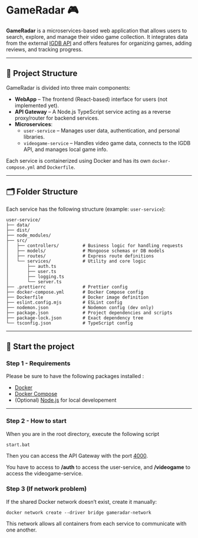 # GameRadar 🎮

**GameRadar** is a microservices-based web application that allows users to search, explore, and manage their video game collection. It integrates data from the external [IGDB API](https://api-docs.igdb.com/) and offers features for organizing games, adding reviews, and tracking progress.

---

## 🧱 Project Structure

GameRadar is divided into three main components:

- **WebApp** – The frontend (React-based) interface for users (not implemented yet).
- **API Gateway** – A Node.js TypeScript service acting as a reverse proxy/router for backend services.
- **Microservices**:
  - `user-service` – Manages user data, authentication, and personal libraries.
  - `videogame-service` – Handles video game data, connects to the IGDB API, and manages local game info.

Each service is containerized using Docker and has its own `docker-compose.yml` and `Dockerfile`.

---

## 🗂 Folder Structure

Each service has the following structure (example: `user-service`):

```
user-service/
├── data/
├── dist/
├── node_modules/
├── src/
│   ├── controllers/         # Business logic for handling requests
│   ├── models/              # Mongoose schemas or DB models
│   ├── routes/              # Express route definitions
│   └── services/            # Utility and core logic
│       ├── auth.ts
│       ├── user.ts
│       ├── logging.ts
│       └── server.ts
├── .prettierrc              # Prettier config
├── docker-compose.yml       # Docker Compose config
├── Dockerfile               # Docker image definition
├── eslint.config.mjs        # ESLint config
├── nodemon.json             # Nodemon config (dev only)
├── package.json             # Project dependencies and scripts
├── package-lock.json        # Exact dependency tree
└── tsconfig.json            # TypeScript config
```

---

## 🚀 Start the project

### Step 1 - Requirements

Please be sure to have the following packages installed :

- [Docker](https://www.docker.com/)
- [Docker Compose](https://docs.docker.com/compose/)
- (Optional) [Node.js](https://nodejs.org/) for local developement

---

### Step 2 - How to start

When you are in the root directory, execute the following script


```bash
start.bat
```

Then you can access the API Gateway with the port [4000](http//localhost:4000).

You have to access to **/auth** to access the user-service, and **/videogame** to access the videogame-service.

### Step 3 (If network problem)

If the shared Docker network doesn’t exist, create it manually:

```
docker network create --driver bridge gameradar-network
```

This network allows all containers from each service to communicate with one another.
